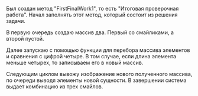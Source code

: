 Был создан метод "FirstFinalWork1", то есть "Итоговая проверочная работа". Начал заполнять этот метод, который состоит из решения задачи.

В первую очередь создаю массив два. Первый со смайликами, а второй пустой.

Далее запускаю с помощью функции для перебора массива элементов и сравнения с цифрой четыре. В том случае, если длина элемента меньше четырех, то записываем его в новый массив.

Следующим циклом вывожу изображение нового полученного массива, по очереди выводя элементы новой сущности. В завершении система выдает комбинацию из трех смайлов.